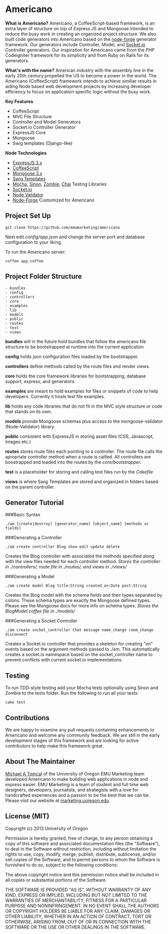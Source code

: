# Americano

**What is Americano?** Americano, a CoffeeScript-based framework, is an extra layer of structure on top of Express JS and Mongoose intended to reduce the busy work in creating an organized project structure. We also built code generators into Americano based on the [node-forge](https://github.com/rjz/node-forge) generator framework. Our generators include Controller, Model, and [Socket.io](http://socket.io/) Controller generators. Our inspiration for Americano came from the PHP Codeigniter framework for its simplicity and from Ruby on Rails for its generators. 

**What's with the name?** American industry with the assembly line in the early 20th century propelled the US to become a power in the world. The Americano (CoffeeScript) framework intends to achieve similiar results in aiding Node based web development projects by increasing developer efficiency to focus on application specific logic without the busy work.

**Key Features**

* CoffeeScript
* MVC File Structure
* Controller and Model Generators
* Socket.io Controller Generator
* ExpressJS Core
* Mongoose
* Swig templates (Django-like)

**Node Technologies**

* [ExpressJS 3.x](http://expressjs.com)
* [CoffeeScript](http://coffeescript.org/)
* [Mongoose 3.x](http://mongoosejs.com/docs)
* [Swig Templates](http://paularmstrong.github.com/swig/)
* [Mocha](http://visionmedia.github.com/mocha/), [Sinon](http://sinonjs.org/), [Zombie](http://zombie.labnotes.org/), [Chai](http://chaijs.com/) Testing Libraries
* [Socket.io](http://socket.io)
* [Node Validator](https://github.com/chriso/node-validator)
* [Node-Forge](https://github.com/rjz/node-forge) Customized for Americano
	
## Project Set Up

	git clone https://github.com/emumarketing/americano

Next edit *config/app.json* and change the server port and database configuration to your liking. 

To run the Americano server:

	coffee app.coffee


## Project Folder Structure

	- bundles
	- config
	- controllers
	- core
	- examples
	- lib
	- models
	- public
	- routes
	- test
	- views

**bundles** will in the future hold bundles that follow the americano file structure to be bootstrapped at runtime into the current application

**config** holds json configuration files loaded by the bootstrapper.

**controllers** define methods called by the route files and render views.

**core** holds the core framework libraries for bootstrapping, database support, express, and generators. 

**examples** are meant to hold examples for files or snippets of code to help developers. Currently it hosts test file examples.

**lib** holds any code libraries that do not fit in the MVC style structure or code that stands on its own. 

**models** provide Mongoose schemas plus access to the mongoose-validator (Node-Validator) library. 

**public** consistent with ExpressJS in storing asset files (CSS, Javascript, Images etc.)

**routes** stores route files each pointing to a controller. The route file calls the apropriate controller method when a route is callled. All controllers are boostrapped and loaded into the routes by the _core/bootstrapper_.

**test** is a placeholder for storing and calling test files run by the *Cakefile*

**views** is where Swig Templates are stored and organized in folders based on the parent controller. 

## Generator Tutorial

###Basic Syntax

	./am [create|destroy] [generator_name] [object_name] [methods or fields]

###Generating a Controller

	./am create controller Blog show edit update delete
	
Creates the Blog controller with associated the methods specified along with the view files needed for each controller method. *Stores the controller in ./controllers/, route file in ./routes/, and views in ./views/*
		
###Generating a Model

	./am create model Blog title:String created_on:Date post:String
	
Creates the Blog model with the schema fields and their types separated by colons. These schema types are exactly the Mongoose defined types. Please see the Mongoose docs for more info on schema types. *Stores the BlogModel.coffee file in ./models/*
	
###Generating a Socket Controller

	./am create socket_controller Chat message name_change room_change disconnect 

Creates a Socket.io controller that provides a skeleton for creating "on" events based on the argument methods passed to ./am. This automatically creates a socket.io namespace based on the socket_controller name to prevent conflicts with current socket.io implementations. 
		
## Testing

To run TDD-style testing add your Mocha tests optionally using Sinon and Zombie to the tests folder. Run the following to run all your tests:

	cake test
	
	
## Contributions

We are happy to examine any pull requests containing enhancements to Americano and welcome any community feedback. We are still in the early development stages of this framework and are looking for active contributors to help make this framework great.
	
## About The Maintainer

[Michael A Tomcal](https://github.com/mtomcal) of the University of Oregon EMU Marketing team developed Americano to make building web applications in node and express easier. EMU Marketing is a team of student and full time web designers, developers, journalists, and strategists with a love for handcrafted experiences and a passion to be the best that we can be. Please visit our website at [marketing.uoregon.edu](http://marketing.uoregon.edu).

## License (MIT)

Copyright (c) 2013 University of Oregon

Permission is hereby granted, free of charge, to any person obtaining a copy of this software and associated documentation files (the "Software"), to deal in the Software without restriction, including without limitation the rights to use, copy, modify, merge, publish, distribute, sublicense, and/or sell copies of the Software, and to permit persons to whom the Software is furnished to do so, subject to the following conditions:

The above copyright notice and this permission notice shall be included in all copies or substantial portions of the Software.

THE SOFTWARE IS PROVIDED "AS IS", WITHOUT WARRANTY OF ANY KIND, EXPRESS OR IMPLIED, INCLUDING BUT NOT LIMITED TO THE WARRANTIES OF MERCHANTABILITY, FITNESS FOR A PARTICULAR PURPOSE AND NONINFRINGEMENT. IN NO EVENT SHALL THE AUTHORS OR COPYRIGHT HOLDERS BE LIABLE FOR ANY CLAIM, DAMAGES OR OTHER LIABILITY, WHETHER IN AN ACTION OF CONTRACT, TORT OR OTHERWISE, ARISING FROM, OUT OF OR IN CONNECTION WITH THE SOFTWARE OR THE USE OR OTHER DEALINGS IN THE SOFTWARE.




